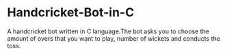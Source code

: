 # Handcricket-Bot-in-C
A handcricket bot written in C language.The bot asks you to choose the amount of overs that you want to play, number of wickets and conducts the toss.
